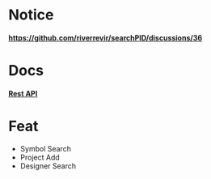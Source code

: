 # Notice


#### https://github.com/riverrevir/searchPID/discussions/36

# Docs

#### [Rest API](https://fluff-editor-6d2.notion.site/ship-fcb26f325f314c97a1ea0ef7fea711b5)

# Feat

* Symbol Search
* Project Add
* Designer Search
